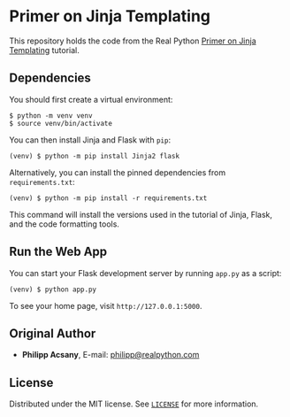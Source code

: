 # Primer on Jinja Templating

This repository holds the code from the Real Python [Primer on Jinja Templating](https://realpython.com/primer-on-jinja-templating/) tutorial.

## Dependencies

You should first create a virtual environment:

```console
$ python -m venv venv
$ source venv/bin/activate
```

You can then install Jinja and Flask with `pip`:

```console
(venv) $ python -m pip install Jinja2 flask
```

Alternatively, you can install the pinned dependencies from `requirements.txt`:

```console
(venv) $ python -m pip install -r requirements.txt
```

This command will install the versions used in the tutorial of Jinja, Flask, and the code formatting tools.

## Run the Web App

You can start your Flask development server by running `app.py` as a script:

```console
(venv) $ python app.py
```

To see your home page, visit `http://127.0.0.1:5000`.

## Original Author

- **Philipp Acsany**, E-mail: [philipp@realpython.com](philipp@realpython.com)

## License

Distributed under the MIT license. See [`LICENSE`](../LICENSE) for more information.